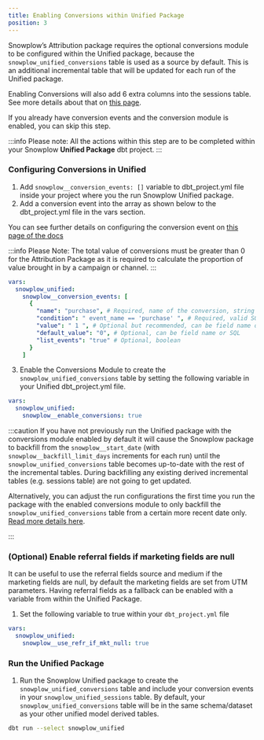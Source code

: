 ```yaml
---
title: Enabling Conversions within Unified Package
position: 3
---
```


Snowplow’s Attribution package requires the optional conversions module to be configured within the Unified package, because the `snowplow_unified_conversions` table is used as a source by default. This is an additional incremental table that will be updated for each run of the Unified package.

Enabling Conversions will also add 6 extra columns into the sessions table. See more details about that on [this page](https://docs.snowplow.io/docs/modeling-your-data/modeling-your-data-with-dbt/dbt-models/dbt-unified-data-model/conversions/).

If you already have conversion events and the conversion module is enabled, you can skip this step.

:::info 
Please note: All the actions within this step are to be completed within your Snowplow **Unified Package** dbt project.
:::

### Configuring Conversions in Unified

1. Add `snowplow__conversion_events: []` variable to dbt_project.yml file inside your project where you the run Snowplow Unified package.
2. Add a conversion event into the array as shown below to the dbt_project.yml file in the vars section.

You can see further details on configuring the conversion event on [this page of the docs](https://docs.snowplow.io/docs/modeling-your-data/modeling-your-data-with-dbt/dbt-models/dbt-unified-data-model/conversions/) 

:::info 
Please Note: The total value of conversions must be greater than 0 for the Attribution Package as it is required to calculate the proportion of value brought in by a campaign or channel.
:::

```yml
vars:
  snowplow_unified:
    snowplow__conversion_events: [
      {
        "name": "purchase", # Required, name of the conversion, string (must be valid SQL column name)
        "condition": " event_name == 'purchase' ", # Required, valid SQL condition that returns true or false
        "value": " 1 ", # Optional but recommended, can be field name or SQL
        "default_value": "0", # Optional, can be field name or SQL
        "list_events": "true" # Optional, boolean
      }
    ]
```

3. Enable the Conversions Module to create the `snowplow_unified_conversions` table by setting the following variable in your Unified dbt_project.yml file. 

```yml
vars:
  snowplow_unified:
    snowplow__enable_conversions: true
```

:::caution 
If you have not previously run the Unified package with the conversions module enabled by default it will cause the Snowplow package to backfill from the `snowplow__start_date` (with `snowplow__backfill_limit_days` increments for each run) until the `snowplow_unified_conversions` table becomes up-to-date with the rest of the incremental tables. During backfilling any existing derived incremental tables (e.g. sessions table) are not going to get updated. 

Alternatively, you can adjust the run configurations the first time you run the package with the enabled conversions module to only backfill the `snowplow_unified_conversions` table from a certain more recent date only. [Read more details here](https://docs.snowplow.io/docs/modeling-your-data/modeling-your-data-with-dbt/dbt-operation/backfilling/).

:::

### (Optional) Enable referral fields if marketing fields are null

It can be useful to use the referral fields source and medium if the marketing fields are null, by default the marketing fields are set from UTM parameters. Having referral fields as a fallback can be enabled with a variable from within the Unified Package.

1. Set the following variable to true within your `dbt_project.yml` file

```yml
vars:
  snowplow_unified:
    snowplow__use_refr_if_mkt_null: true
```

### Run the Unified Package

1. Run the Snowplow Unified package to create the `snowplow_unified_conversions` table and include your conversion events in your `snowplow_unified_sessions` table. By default, your `snowplow_unified_conversions` table will be in the same schema/dataset as your other unified model derived tables.

```bash
dbt run --select snowplow_unified
```
